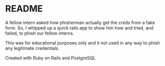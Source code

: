 # README

A fellow intern asked how phisherman actually get the creds from a fake form.  So, I whipped up a quick rails app to show him how and tried, and failed, to phish our fellow interns. 

This was for educational purposes only and it not used in any way to phish any legitimate credentials.

Created with Ruby on Rails and PostgreSQL

